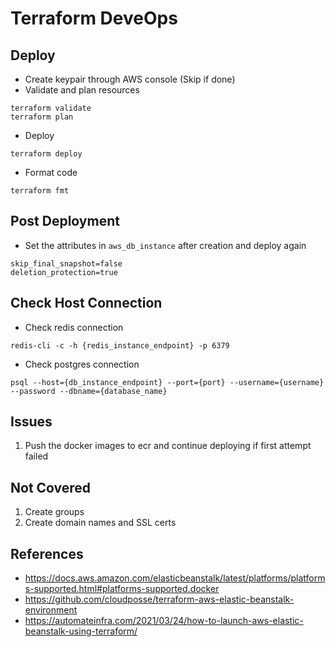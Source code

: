 # Terraform DeveOps

## Deploy
- Create keypair through AWS console (Skip if done)
- Validate and plan resources
```
terraform validate 
terraform plan
```
- Deploy
```
terraform deploy
```
- Format code
```
terraform fmt
```

## Post Deployment
- Set the attributes in `aws_db_instance` after creation and deploy again
```
skip_final_snapshot=false
deletion_protection=true
```

## Check Host Connection
- Check redis connection
```
redis-cli -c -h {redis_instance_endpoint} -p 6379
```
- Check postgres connection
```
psql --host={db_instance_endpoint} --port={port} --username={username} --password --dbname={database_name}
```

## Issues
1. Push the docker images to ecr and continue deploying if first attempt failed

## Not Covered
1. Create groups
2. Create domain names and SSL certs

## References
- https://docs.aws.amazon.com/elasticbeanstalk/latest/platforms/platforms-supported.html#platforms-supported.docker
- https://github.com/cloudposse/terraform-aws-elastic-beanstalk-environment
- https://automateinfra.com/2021/03/24/how-to-launch-aws-elastic-beanstalk-using-terraform/